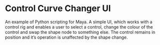 # Control Curve Changer UI

An example of Python scripting for Maya. 
A simple UI, which works with a control rig and enables a user to select a control, change the colour of the control and swap the shape node to something else. The control remains in position and it’s operation is unaffected by the shape change.
